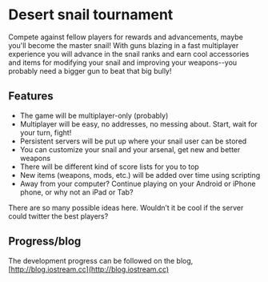 Desert snail tournament
=======================
Compete against fellow players for rewards and advancements, maybe you'll become
the master snail!
With guns blazing in a fast multiplayer experience you will advance in the snail
ranks and earn cool accessories and items for modifying your snail and improving
your weapons--you probably need a bigger gun to beat that big bully!


Features
------------

* The game will be multiplayer-only (probably)
* Multiplayer will be easy, no addresses, no messing about. Start, wait for your turn, fight!
* Persistent servers will be put up where your snail user can be stored
* You can customize your snail and your arsenal, get new and better weapons
* There will be different kind of score lists for you to top
* New items (weapons, mods, etc.) will be added over time using scripting
* Away from your computer? Continue playing on your Android or iPhone phone, or why not an iPad or Tab?

There are so many possible ideas here. Wouldn’t it be cool if the server could twitter the best players?

Progress/blog
-------------
The development progress can be followed on the blog, [http://blog.iostream.cc](http://blog.iostream.cc)

  


   
